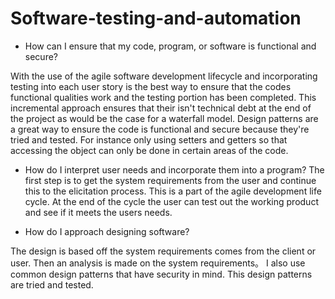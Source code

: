 # Software-testing-and-automation


* How can I ensure that my code, program, or software is functional and secure?

With the use of the agile software development lifecycle and incorporating testing into each user story is the best way to ensure that the codes functional qualities work and the testing portion has been completed.  This incremental approach ensures that their isn't technical debt at the end of the project as would be the case for a waterfall model.  Design patterns are a great way to ensure the code is functional and secure because they're tried and tested. For instance only using setters and getters so that accessing the object can only be done in certain areas of the code.
* How do I interpret user needs and incorporate them into a program?
The first step is to get the system requirements from the user and continue this to the elicitation process. This is a part of the agile development life cycle. At the end of the cycle the user can test out the working product and see if it meets the users needs.

* How do I approach designing software?

The design is based off the system requirements comes from the client or user. Then an analysis is made on the system requirements。 I also use common design patterns that have security in mind. This design patterns are tried and tested.
